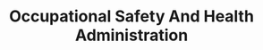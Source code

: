 ---
# This topic lives at
# https://digital.gov/topics/occupational-safety-and-health-administration

# Topic Title
title: "Occupational Safety And Health Administration"

# description — keep it short and clear
# summary: ""

# Weight
weight: 1

# For more information on managing topics,
# see https://github.com/GSA/digitalgov.gov/wiki/topics
---